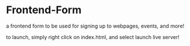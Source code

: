 # Frontend-Form
a frontend form to be used for signing up to webpages, events, and more!

to launch, simply right click on index.html, and select launch live server!

